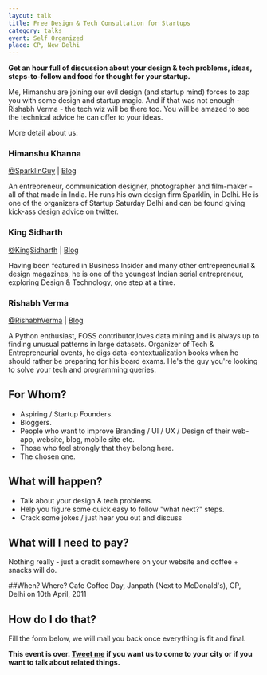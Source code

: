 ```yaml
---
layout: talk
title: Free Design & Tech Consultation for Startups
category: talks
event: Self Organized
place: CP, New Delhi
---
```

**Get an hour full of discussion about your design &amp; tech problems, ideas, steps-to-follow and food for thought for your startup.**

Me, Himanshu are joining our evil design (and startup mind) forces to zap you with some design and startup magic. And if that was not enough - Rishabh Verma - the tech wiz will be there too. You will be amazed to see the technical advice he can offer to your ideas.

More detail about us:
### Himanshu Khanna

[@SparklinGuy](http://twitter.com/SparklinGuy) | [Blog](http://www.pixelonomics.com)

An entrepreneur, communication designer, photographer and film-maker - all of that made in India. He runs his own design firm Sparklin, in Delhi. He is one of the organizers of Startup Saturday Delhi and can be found giving kick-ass design advice on twitter.


### King Sidharth

[@KingSidharth](http://twitter.com/KingSidharth) | [Blog](http://www.64notes.com)

Having been featured in Business Insider and many other entrepreneurial & design magazines, he is one of the youngest Indian serial entrepreneur, exploring Design &amp; Technology, one step at a time.

### Rishabh Verma

[@RishabhVerma](http://twitter.com/rishabhverma) | [Blog](http://www.rishabhverma.me)

A Python enthusiast, FOSS contributor,loves data mining and is always up to finding unusual patterns in large datasets. Organizer of Tech & Entrepreneurial events, he digs data-contextualization books when he should rather be preparing for his board exams. He's the guy you're looking to solve your tech and programming queries.

## For Whom?
* Aspiring / Startup Founders. 
* Bloggers. 
* People who want to improve Branding / UI / UX / Design of their web-app, website, blog, mobile site etc. 
* Those who feel strongly that they belong here. 
* The chosen one. 

## What will happen?
* Talk about your design &amp; tech problems. 
* Help you figure some quick easy to follow "what next?" steps. 
* Crack some jokes / just hear you out and discuss 

## What will I need to pay?
Nothing really - just a credit somewhere on your website and coffee + snacks will do.

##When? Where?
Cafe Coffee Day, Janpath (Next to McDonald's), CP, Delhi on 10th April, 2011

## How do I do that?
Fill the form below, we will mail you back once everything is fit and final.

**This event is over. [Tweet me](http://twitter.com/kingsidharth) if you want us to come to your city or if you want to talk about related things.**
